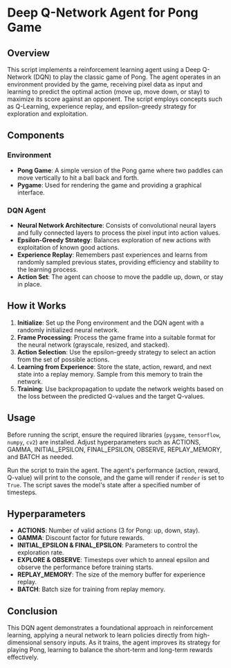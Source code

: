 # Deep Q-Network Agent for Pong Game

## Overview

This script implements a reinforcement learning agent using a Deep Q-Network (DQN) to play the classic game of Pong. The agent operates in an environment provided by the game, receiving pixel data as input and learning to predict the optimal action (move up, move down, or stay) to maximize its score against an opponent. The script employs concepts such as Q-Learning, experience replay, and epsilon-greedy strategy for exploration and exploitation.

## Components

### Environment
- **Pong Game**: A simple version of the Pong game where two paddles can move vertically to hit a ball back and forth.
- **Pygame**: Used for rendering the game and providing a graphical interface.

### DQN Agent
- **Neural Network Architecture**: Consists of convolutional neural layers and fully connected layers to process the pixel input into action values.
- **Epsilon-Greedy Strategy**: Balances exploration of new actions with exploitation of known good actions.
- **Experience Replay**: Remembers past experiences and learns from randomly sampled previous states, providing efficiency and stability to the learning process.
- **Action Set**: The agent can choose to move the paddle up, down, or stay in place.

## How it Works

1. **Initialize**: Set up the Pong environment and the DQN agent with a randomly initialized neural network.
2. **Frame Processing**: Process the game frame into a suitable format for the neural network (grayscale, resized, and stacked).
3. **Action Selection**: Use the epsilon-greedy strategy to select an action from the set of possible actions.
4. **Learning from Experience**: Store the state, action, reward, and next state into a replay memory. Sample from this memory to train the network.
5. **Training**: Use backpropagation to update the network weights based on the loss between the predicted Q-values and the target Q-values.

## Usage

Before running the script, ensure the required libraries (`pygame`, `tensorflow`, `numpy`, `cv2`) are installed. Adjust hyperparameters such as ACTIONS, GAMMA, INITIAL_EPSILON, FINAL_EPSILON, OBSERVE, REPLAY_MEMORY, and BATCH as needed.

Run the script to train the agent. The agent's performance (action, reward, Q-value) will print to the console, and the game will render if `render` is set to `True`. The script saves the model's state after a specified number of timesteps.

## Hyperparameters

- **ACTIONS**: Number of valid actions (3 for Pong: up, down, stay).
- **GAMMA**: Discount factor for future rewards.
- **INITIAL_EPSILON & FINAL_EPSILON**: Parameters to control the exploration rate.
- **EXPLORE & OBSERVE**: Timesteps over which to anneal epsilon and observe the performance before training starts.
- **REPLAY_MEMORY**: The size of the memory buffer for experience replay.
- **BATCH**: Batch size for training from replay memory.

## Conclusion

This DQN agent demonstrates a foundational approach in reinforcement learning, applying a neural network to learn policies directly from high-dimensional sensory inputs. As it trains, the agent improves its strategy for playing Pong, learning to balance the short-term and long-term rewards effectively.

